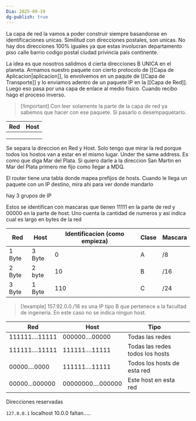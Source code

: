 ```yaml
---
Dia: 2025-09-19
dg-publish: true
---
```

La capa de red la vamos a poder construir siempre basandonse en identificaciones unicas. Similitud con direcciones postales, son unicas. No hay dos direcciones 100% iguales ya que estas involucran departamento piso calle barrio codigo postal ciudad privincia pais continente. 

La idea es que nosotros salidmos d cierta direcciones B UNICA en el planeta. Armamos nuestro paquete con cierto protocolo de [[Capa de Aplicacion|aplicacion]], lo envolvemos en un paqute de [[Capa de Transporte]] y lo enviamos adentro de un paquete IP en la [[Capa de Red]]. Luego eso pasa por una capa de enlace al medio fisico. Cuando recibo hago el proceso inverso. 

>[!Important] Con leer solamente la parte de la capa de red ya sabemos que hacer con ese paquete. Si pasarlo o desempaquetarlo.



| Red | Host |
| --- | ---- |
|     |      |
|     |      |
|     |      |


Se separa la direccion en Red y Host. Solo tengo que mirar la red porque todos los hostos van a estar en el mismo lugar. Under the same address. Es como que diga Mar del Plata. Si quiero darle a la direccion San Martin en Mar del Plata primero me fijo como llegar a MDQ.

El router tiene una tabla donde mapea prefijos de hosts. Cuando le llega un paquete con un IP destino, mira ahi para ver donde mandarlo

hay 3 grupos de IP

Estos se identifican con mascaras que tienen 11111 en la parte de red y 00000 en la parte de host. Uno cuenta la cantidad de numeros y asi indica cual es largo en bytes de la red

| Red    | Host   | Identificacion (como empieza) | Clase | Mascara |
| ------ | ------ | ----------------------------- | ----- | ------- |
| 1 Byte | 3 Byte | 0                             | A     | /8      |
| 2 Byte | 2 byte | 10                            | B     | /16     |
| 3 Byte | 1 Byte | 110                           | C     | /24     |


>[!example] 157.92.0.0./16 es una IP tipo B que pertenece a la facultad de ingeneria. En este caso no se indica ningun host.




| Red             | Host               | Tipo                            |     |
| --------------- | ------------------ | ------------------------------- | --- |
| 111111....11111 | 000000....00000    | Todas las redes                 |     |
| 111111....11111 | 111111....11111    | Todas las redes todos los hosts |     |
| 00000....0000   | 111111....11111    | Todos los hosts de esta red     |     |
| 00000...000000  | 00000000....000000 | Este host en esta red           |     |
Direcciones reservadas

`127.0.0.1` localhost
10.0.0
faltan.....





